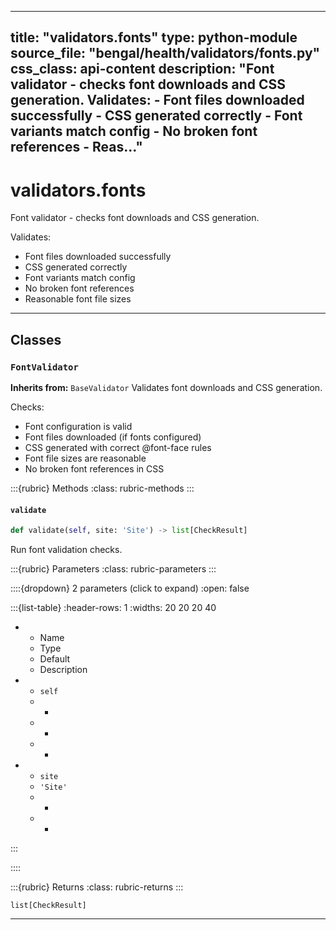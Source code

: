 
---
title: "validators.fonts"
type: python-module
source_file: "bengal/health/validators/fonts.py"
css_class: api-content
description: "Font validator - checks font downloads and CSS generation.  Validates: - Font files downloaded successfully - CSS generated correctly - Font variants match config - No broken font references - Reas..."
---

# validators.fonts

Font validator - checks font downloads and CSS generation.

Validates:
- Font files downloaded successfully
- CSS generated correctly
- Font variants match config
- No broken font references
- Reasonable font file sizes

---

## Classes

### `FontValidator`

**Inherits from:** `BaseValidator`
Validates font downloads and CSS generation.

Checks:
- Font configuration is valid
- Font files downloaded (if fonts configured)
- CSS generated with correct @font-face rules
- Font file sizes are reasonable
- No broken font references in CSS




:::{rubric} Methods
:class: rubric-methods
:::
#### `validate`
```python
def validate(self, site: 'Site') -> list[CheckResult]
```

Run font validation checks.



:::{rubric} Parameters
:class: rubric-parameters
:::

::::{dropdown} 2 parameters (click to expand)
:open: false

:::{list-table}
:header-rows: 1
:widths: 20 20 20 40

* - Name
  - Type
  - Default
  - Description
* - `self`
  - -
  - -
  - -
* - `site`
  - `'Site'`
  - -
  - -
:::

::::

:::{rubric} Returns
:class: rubric-returns
:::

`list[CheckResult]`




---


